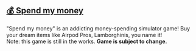 [💰 Spend my money][1]
---
\"Spend my money\" is an addicting money-spending simulator game! Buy your dream items like Airpod Pros, Lamborghinis, you name it! \
Note: this game is still in the works. **Game is subject to change.**

[1]: https://imightknoiw.github.io/spend-my-money/
